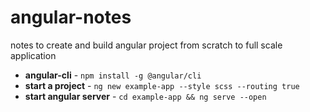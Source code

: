 # angular-notes
notes to create and build angular project from scratch to full scale application


- **angular-cli** - `npm install -g @angular/cli`
- **start a project** - `ng new example-app --style scss --routing true`
- **start angular server** - `cd example-app && ng serve --open`
